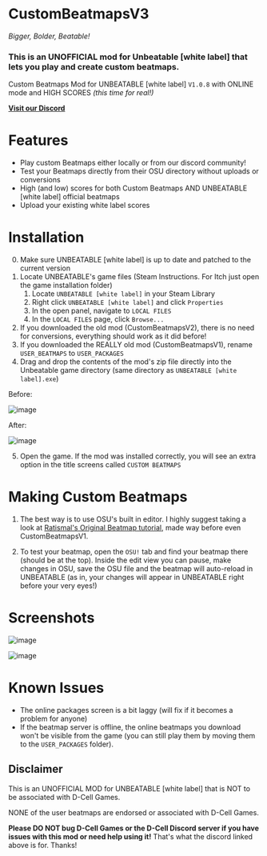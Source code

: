 # CustomBeatmapsV3

_Bigger, Bolder, Beatable!_

### This is an UNOFFICIAL mod for Unbeatable [white label] that lets you play and create custom beatmaps.

Custom Beatmaps Mod for UNBEATABLE \[white label\] `V1.0.8` with ONLINE mode and HIGH SCORES _(this time for real!)_

**[Visit our Discord](https://discord.gg/XzqMhRMmhC)**


# Features
- Play custom Beatmaps either locally or from our discord community!
- Test your Beatmaps directly from their OSU directory without uploads or conversions
- High (and low) scores for both Custom Beatmaps AND UNBEATABLE \[white label\] official beatmaps
- Upload your existing white label scores

# Installation

0) Make sure UNBEATABLE \[white label\] is up to date and patched to the current version
1) Locate UNBEATABLE's game files (Steam Instructions. For Itch just open the game installation folder)
    1) Locate `UNBEATABLE [white label]` in your Steam Library
    2) Right click `UNBEATABLE [white label]` and click `Properties`
    3) In the open panel, navigate to `LOCAL FILES`
    4) In the `LOCAL FILES` page, click `Browse...`
2) If you downloaded the old mod (CustomBeatmapsV2), there is no need for conversions, everything should work as it did before!
3) If you downloaded the REALLY old mod (CustomBeatmapsV1), rename `USER_BEATMAPS` to `USER_PACKAGES`
4) Drag and drop the contents of the mod's zip file directly into the Unbeatable game directory (same directory as `UNBEATABLE [white label].exe`)

Before:

![image](https://user-images.githubusercontent.com/13367955/131234482-d9ee2a47-1f1a-4a87-96dc-1f75043595b4.png)

After:

![image](https://user-images.githubusercontent.com/13367955/160724936-ec8ec110-05e4-4723-9ac1-9e1b1094fcd4.png)

5) Open the game. If the mod was installed correctly, you will see an extra option in the title screens called `CUSTOM BEATMAPS`

# Making Custom Beatmaps

1) The best way is to use OSU's built in editor. I highly suggest taking a look at [Ratismal's Original Beatmap tutorial](https://github.com/Ratismal/CustomBeats/blob/master/creation.md), made way before even CustomBeatmapsV1.

2) To test your beatmap, open the `OSU!` tab and find your beatmap there (should be at the top). Inside the edit view you can pause, make changes in OSU, save the OSU file and the beatmap will auto-reload in UNBEATABLE (as in, your changes will appear in UNBEATABLE right before your very eyes!)

# Screenshots
![image](https://user-images.githubusercontent.com/13367955/160724010-7abbb737-62b6-482d-a4c2-8f2ba61fe784.png)

![image](https://user-images.githubusercontent.com/13367955/160724034-401ef3f0-bc86-4e48-bc70-e430ecdb1892.png)

# Known Issues

- The online packages screen is a bit laggy (will fix if it becomes a problem for anyone)
- If the beatmap server is offline, the online beatmaps you download won't be visible from the game (you can still play them by moving them to the `USER_PACKAGES` folder).

## Disclaimer

This is an UNOFFICIAL MOD for UNBEATABLE \[white label\] that is NOT to be associated with D-Cell Games.

NONE of the user beatmaps are endorsed or associated with D-Cell Games.

**Please DO NOT bug D-Cell Games or the D-Cell Discord server if you have issues with this mod or need help using it!** That's what the discord linked above is for. Thanks!
